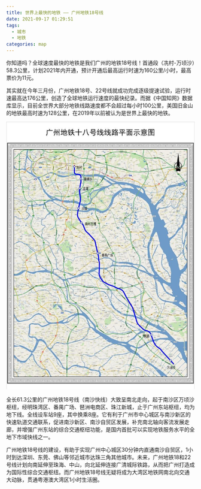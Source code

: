 ```yaml
---
title: 世界上最快的地铁 —— 广州地铁18号线
date: 2021-09-17 01:29:51
tags:
  - 城市
  - 地铁
categories: map
---
```


你知道吗？全球速度最快的地铁是我们广州的地铁18号线！首通段（冼村-万顷沙）58.3公里，计划2021年内开通，预计开通后最高运行时速为160公里/小时，最高票价为11元。

其实就在今年三月份，广州地铁18号、22号线就成功完成逐级提速试验，运行时速最高达176公里，创造了全球地铁运行速度的最快纪录。而据《中国知网》数据库显示，目前全世界大部分地铁线路速度都不会超过每小时100公里，美国旧金山的地铁最高时速为128公里，在2019年以前被认为是世界上最快的地铁。

![](/images/map/metro-guangzhou-line18.jpg)

全长61.3公里的广州地铁18号线（南沙快线）大致呈南北走向，起于南沙区万顷沙枢纽，经明珠湾区、番禺广场、琶洲电商区、珠江新城，止于广州东站枢纽，均为地下线。全线设车站9座，其中换乘8座。它有利于广州市中心城区与南沙新区的快速轨道交通联系，促进南沙新区、南沙自贸区发展，补充南北轴向客流发展走廊，并增强广州东站的综合交通枢纽功能，是国内首批可以实现地铁服务水平的全地下市域快线之一。

广州地铁18号线的建设，有助于实现广州中心城区30分钟内直通南沙自贸区，1小时到达深圳、东莞、佛山等邻近城市达珠三角其他城市。未来，广州地铁18和22号线计划向南延伸至珠海、中山，向北延伸连接广清城际铁路，从而把广州打造成为国际性综合交通枢纽。而广州地铁18号线无疑将成为大湾区地铁网南北向交通大动脉，贯通粤港澳大湾区1小时生活圈。

